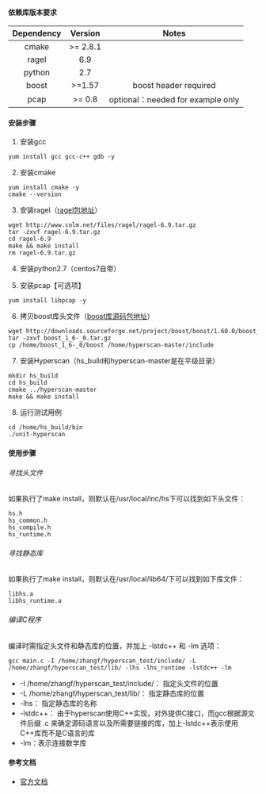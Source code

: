 #### 依赖库版本要求

| Dependency | Version | Notes |
| :------------: | :----: | :--------: |
| cmake | >= 2.8.1 |  |
| ragel | 6.9 |  |
| python | 2.7 |  |
| boost | >=1.57 | boost header required |
| pcap | >= 0.8 | optional：needed for example only |

#### 安装步骤

1. 安装gcc
```
yum install gcc gcc-c++ gdb -y
```

2. 安装cmake
```
yum install cmake -y
cmake --version
```

3. 安装ragel（[ragel包地址](http://www.colm.net/files/ragel/ragel-6.9.tar.gz)）
```
wget http://www.colm.net/files/ragel/ragel-6.9.tar.gz
tar -zxvf ragel-6.9.tar.gz
cd ragel-6.9
make && make install
rm ragel-6.9.tar.gz
```

4. 安装python2.7（centos7自带）

5. 安装pcap【可选项】
```
yum install libpcap -y
```

6. 拷贝boost库头文件（[boost库源码包地址](http://downloads.sourceforge.net/project/boost/boost/1.60.0/boost_1_60_0.tar.gz)）
```
wget http://downloads.sourceforge.net/project/boost/boost/1.60.0/boost_1_60_0.tar.gz
tar -zxvf boost_1_6-_0.tar.gz
cp /home/boost_1_6-_0/boost /home/hyperscan-master/include
```

7. 安装Hyperscan（hs_build和hyperscan-master是在平级目录）
```
mkdir hs_build
cd hs_build
cmake ../hyperscan-master
make && make install
```

8. 运行测试用例
```
cd /home/hs_build/bin
./unit-hyperscan
```

#### 使用步骤

###### 寻找头文件

如果执行了make install，则默认在/usr/local/inc/hs下可以找到如下头文件：
```
hs.h
hs_common.h
hs_compile.h
hs_runtime.h
```

###### 寻找静态库

如果执行了make install，则默认在/usr/local/lib64/下可以找到如下库文件：
```
libhs.a
libhs_runtime.a
```

###### 编译C程序

编译时需指定头文件和静态库的位置，并加上 -lstdc++ 和 -lm 选项：
```
gcc main.c -I /home/zhangf/hyperscan_test/include/ -L /home/zhangf/hyperscan_test/lib/ -lhs -lhs_runtime -lstdc++ -lm
```
* -I /home/zhangf/hyperscan_test/include/： 指定头文件的位置
* -L /home/zhangf/hyperscan_test/lib/： 指定静态库的位置
* -lhs： 指定静态库的名称
* -lstdc++： 由于hyperscan使用C++实现，对外提供C接口，而gcc根据源文件后缀 .c 来确定源码语言以及所需要链接的库，加上-lstdc++表示使用C++库而不是C语言的库
* -lm：表示连接数学库

#### 参考文档

* [官方文档](http://intel.github.io/hyperscan/dev-reference/index.html)
